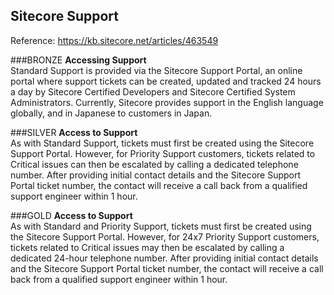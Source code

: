 ## Sitecore Support
Reference: https://kb.sitecore.net/articles/463549  

###BRONZE
**Accessing Support**  
Standard Support is provided via the Sitecore Support Portal, an online portal where support tickets can be created, updated and tracked 24 hours a day by Sitecore Certified Developers and Sitecore Certified System Administrators.
Currently, Sitecore provides support in the English language globally, and in Japanese to customers in Japan.  

###SILVER 
**Access to Support**  
As with Standard Support, tickets must first be created using the Sitecore Support Portal. However, for Priority Support customers, tickets related to Critical issues can then be escalated by calling a dedicated telephone number.
After providing initial contact details and the Sitecore Support Portal ticket number, the contact will receive a call back from a qualified support engineer within 1 hour.

###GOLD
**Access to Support**  
As with Standard and Priority Support, tickets must first be created using the Sitecore Support Portal. However, for 24x7 Priority Support customers, tickets related to Critical issues may then be escalated by calling a dedicated 24-hour telephone number.
After providing initial contact details and the Sitecore Support Portal ticket number, the contact will receive a call back from a qualified support engineer within 1 hour.  
